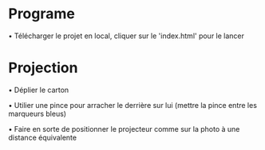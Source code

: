 <!-- • S'assurer que ce project tourne sur une machine qui à le logiciel VSCODE

• Télécharger le projet et faire clic droit sur le dossier principal du projet et cliquer sur 'Ouvrir avec Code'

• Une fois dans VSCode, s'assurrer d'avoir l'extention Live d'installée -->

# Programe

• Télécharger le projet en local, cliquer sur le 'index.html' pour le lancer

# Projection

• Déplier le carton

• Utilier une pince pour arracher le derrière sur lui (mettre la pince entre les marqueurs bleus)

• Faire en sorte de positionner le projecteur comme sur la photo à une distance équivalente